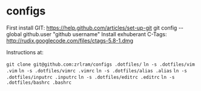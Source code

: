 configs
=======

First install GIT: https://help.github.com/articles/set-up-git
		   git config --global github.user "github username"
Install exhuberant C-Tags: http://rudix.googlecode.com/files/ctags-5.8-1.dmg

Instructions at:    

`git clone git@github.com:zrlram/configs .dotfiles/`
`ln -s .dotfiles/vim .vim`
`ln -s .dotfiles/vimrc .vimrc`
`ln -s .dotfiles/alias .alias`
`ln -s .dotfiles/inputrc .inputrc`
`ln -s .dotfiles/editrc .editrc`
`ln -s .dotfiles/bashrc .bashrc`
